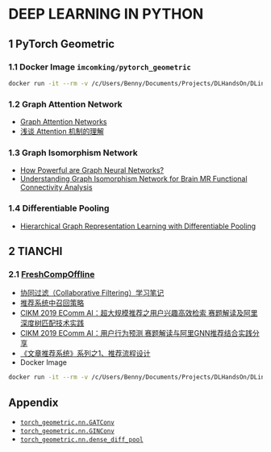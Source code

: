 # DEEP LEARNING IN PYTHON

## 1 PyTorch Geometric

### 1.1 Docker Image ```imcomking/pytorch_geometric```

```bash
docker run -it --rm -v /c/Users/Benny/Documents/Projects/DLHandsOn/DLinPython/PyTorchGeometric:/workspace imcomking/pytorch_geometric:latest /bin/bash
```

### 1.2 Graph Attention Network

- [Graph Attention Networks](https://arxiv.org/abs/1710.10903)
- [浅谈 Attention 机制的理解](https://www.cnblogs.com/ydcode/p/11038064.html)

### 1.3 Graph Isomorphism Network

- [How Powerful are Graph Neural Networks?](https://arxiv.org/abs/1810.00826)
- [Understanding Graph Isomorphism Network for Brain MR Functional Connectivity Analysis](http://cn.arxiv.org/abs/2001.03690)

### 1.4 Differentiable Pooling

- [Hierarchical Graph Representation Learning with Differentiable Pooling](https://arxiv.org/abs/1806.08804)

## 2 TIANCHI

### 2.1 [FreshCompOffline](https://tianchi.aliyun.com/competition/entrance/231522/introduction)

- [协同过滤（Collaborative Filtering）学习笔记](https://www.jianshu.com/p/d15ba37755d1)
- [推荐系统中召回策略](https://www.cnblogs.com/graybird/p/11393511.html)
- [CIKM 2019 EComm AI：超大规模推荐之用户兴趣高效检索 赛题解读及阿里深度树匹配技术实践](https://tianchi.aliyun.com/course/video?spm=5176.12586971.1001.45.4ee274a3LPTFrh&liveId=41072)
- [CIKM 2019 EComm AI：用户行为预测 赛题解读与阿里GNN推荐结合实践分享](https://tianchi.aliyun.com/course/video?spm=5176.12586971.1001.50.6fc147c4o8k4tC&liveId=41071)
- [《文章推荐系统》系列之1、推荐流程设计](http://thinkgamer.cn/2019/12/05/%E6%8E%A8%E8%8D%90%E4%B8%8E%E6%8E%92%E5%BA%8F/%E6%96%87%E7%AB%A0%E6%8E%A8%E8%8D%90%E7%B3%BB%E7%BB%9F/%E3%80%8A%E6%96%87%E7%AB%A0%E6%8E%A8%E8%8D%90%E7%B3%BB%E7%BB%9F%E3%80%8B%E7%B3%BB%E5%88%97%E4%B9%8B1%E3%80%81%E6%8E%A8%E8%8D%90%E6%B5%81%E7%A8%8B%E8%AE%BE%E8%AE%A1/)
- Docker Image

```bash
docker run -it --rm -v /c/Users/Benny/Documents/Projects/DLHandsOn/DLinPython/TIANCHI/FreshCompOffline:/workspace imcomking/pytorch_geometric:latest /bin/bash
```

## Appendix

- [```torch_geometric.nn.GATConv```](PyTorchGeometric/docs/GATConv.png)
- [```torch_geometric.nn.GINConv```](PyTorchGeometric/docs/GINConv.png)
- [```torch_geometric.nn.dense_diff_pool```](PyTorchGeometric/docs/dense_diff_pool.png)

